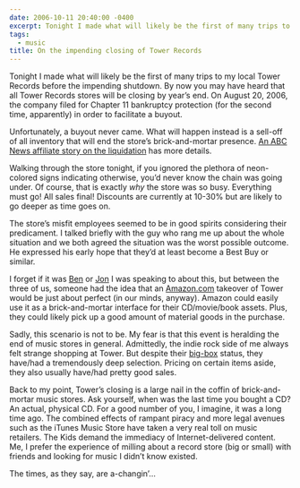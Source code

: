 ```yaml
---
date: 2006-10-11 20:40:00 -0400
excerpt: Tonight I made what will likely be the first of many trips to my local Tower Records before the impending shutdown.
tags:
  - music
title: On the impending closing of Tower Records
---
```


Tonight I made what will likely be the first of many trips to my local Tower Records before the impending shutdown. By now you may have heard that all Tower Records stores will be closing by year’s end. On August 20, 2006, the company filed for Chapter 11 bankruptcy protection (for the second time, apparently) in order to facilitate a buyout.

Unfortunately, a buyout never came. What will happen instead is a sell-off of all inventory that will end the store’s brick-and-mortar presence. [An ABC News affiliate story on the liquidation](http://abclocal.go.com/wpvi/story?section=local&id=4646353) has more details.

Walking through the store tonight, if you ignored the plethora of neon-colored signs indicating otherwise, you’d never know the chain was going under. Of course, that is exactly _why_ the store was so busy. Everything must go! All sales final! Discounts are currently at 10-30% but are likely to go deeper as time goes on.

The store’s misfit employees seemed to be in good spirits considering their predicament. I talked briefly with the guy who rang me up about the whole situation and we both agreed the situation was the worst possible outcome. He expressed his early hope that they’d at least become a Best Buy or similar.

I forget if it was [Ben](http://flickr.com/photos/crazysax9/) or [Jon](http://flickr.com/photos/jxnholt/) I was speaking to about this, but between the three of us, someone had the idea that an [Amazon.com](http://www.amazon.com/) takeover of Tower would be just about perfect (in our minds, anyway). Amazon could easily use it as a brick-and-mortar interface for their CD/movie/book assets. Plus, they could likely pick up a good amount of material goods in the purchase.

Sadly, this scenario is not to be. My fear is that this event is heralding the end of music stores in general. Admittedly, the indie rock side of me always felt strange shopping at Tower. But despite their [big-box](http://en.wikipedia.org/wiki/Big_box) status, they have/had a tremendously deep selection. Pricing on certain items aside, they also usually have/had pretty good sales.

Back to my point, Tower’s closing is a large nail in the coffin of brick-and-mortar music stores. Ask yourself, when was the last time you bought a CD? An actual, physical CD. For a good number of you, I imagine, it was a long time ago. The combined effects of rampant piracy and more legal avenues such as the iTunes Music Store have taken a very real toll on music retailers. The Kids demand the immediacy of Internet-delivered content. Me, I prefer the experience of milling about a record store (big or small) with friends and looking for music I didn’t know existed.

The times, as they say, are a-changin’…